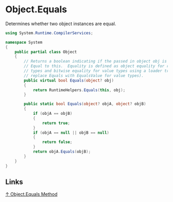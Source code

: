 # Object.Equals

Determines whether two object instances are equal.

```csharp
using System.Runtime.CompilerServices;

namespace System
{
    public partial class Object
    {
        // Returns a boolean indicating if the passed in object obj is 
        // Equal to this.  Equality is defined as object equality for reference
        // types and bitwise equality for value types using a loader trick to
        // replace Equals with EqualsValue for value types).
        public virtual bool Equals(object? obj)
        {
            return RuntimeHelpers.Equals(this, obj);
        }

        public static bool Equals(object? objA, object? objB)
        {
            if (objA == objB)
            {
                return true;
            }
            if (objA == null || objB == null)
            {
                return false;
            }
            return objA.Equals(objB);
        }
    }
}
```

## Links

[↑ Object.Equals Method](https://docs.microsoft.com/en-us/dotnet/api/system.object.equals)
